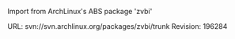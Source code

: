 Import from ArchLinux's ABS package 'zvbi'

URL: svn://svn.archlinux.org/packages/zvbi/trunk
Revision: 196284
